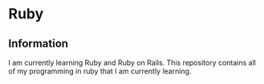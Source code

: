 # Ruby

## Information
  I am currently learning Ruby and Ruby on Rails.
   This repository contains all of my programming in ruby that I am currently learning.
   
